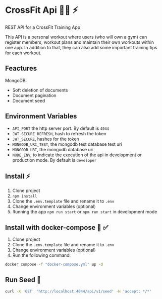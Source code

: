 # CrossFit Api 🤸‍♂️ ⚡

REST API for a CrossFit Training App

This API is a personal workout where users (who will own a gym) can register members, workout plans and maintain their own workouts within one app. In addition to that, they can also add some important training tips for each workout.

## Feactures

MongoDB:

- Soft deletion of documents
- Document pagination
- Document seed

## Environment Variables

- `API_PORT` the http server port. By default is `4044`
- `JWT_SECURE_REFRESH`, hash to refresh the token
- `JWT_SECURE`, hashes for the token
- `MONGODB_URI_TEST`, the mongodb test database test uri
- `MONGODB_URI`, the mongodb database uri
- `NODE_ENV`, to indicate the execution of the api in development or production mode. By default is `developer`

## Install ⚡

1. Clone project
2. `npm install`
3. Clone the `.env.template` file and rename it to `.env`
4. Change environment variables (optional)
5. Running the app `npm run start` or `npm run start` in development mode

## Install with docker-compose 🐳 ✅

1. Clone project
2. Clone the `.env.template` file and rename it to `.env`
3. Change environment variables (optional)
4. Run the following command:

```bash
docker compose -f "docker-compose.yml" up -d
```

## Run Seed 🥜

```bash
curl -X 'GET' 'http://localhost:4044/api/v1/seed' -H 'accept: */*'
```
